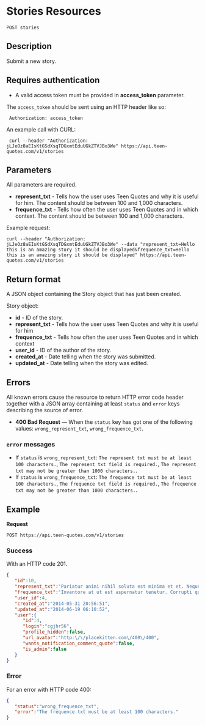 # Stories Resources

    POST stories

## Description
Submit a new story.

## Requires authentication
* A valid access token must be provided in **access_token** parameter.

The `access_token` should be sent using an HTTP header like so:

     Authorization: access_token

An example call with CURL:

     curl --header "Authorization: jLJeOz8aEIsKtGSdXsqTDGxmtEduUGkZTVJBo3We" https://api.teen-quotes.com/v1/stories

## Parameters
All parameters are required.

- **represent_txt** - Tells how the user uses Teen Quotes and why it is useful for him. The content should be between 100 and 1,000 characters.
- **frequence_txt** - Tells how often the user uses Teen Quotes and in which context. The content should be between 100 and 1,000 characters.

Example request:

    curl --header "Authorization: jLJeOz8aEIsKtGSdXsqTDGxmtEduUGkZTVJBo3We" --data "represent_txt=Hello this is an amazing story it should be displayed&frequence_txt=Hello this is an amazing story it should be displayed" https://api.teen-quotes.com/v1/stories

## Return format
A JSON object containing the Story object that has just been created.

Story object:

- **id** - ID of the story.
- **represent_txt** - Tells how the user uses Teen Quotes and why it is useful for him
- **frequence_txt** - Tells how often the user uses Teen Quotes and in which context
- **user_id** - ID of the author of the story.
- **created_at** - Date telling when the story was submitted.
- **updated_at** - Date telling when the story was edited.

## Errors
All known errors cause the resource to return HTTP error code header together with a JSON array containing at least `status` and `error` keys describing the source of error.

- **400 Bad Request** — When the `status` key has got one of the following values: `wrong_represent_txt`, `wrong_frequence_txt`.

### `error` messages
- If `status` is `wrong_represent_txt`: `The represent txt must be at least 100 characters.`, `The represent txt field is required.`, `The represent txt may not be greater than 1000 characters.`.
- If `status` is `wrong_frequence_txt`: `The frequence txt must be at least 100 characters.`, `The frequence txt field is required.`, `The frequence txt may not be greater than 1000 characters.`.

## Example
**Request**

    POST https://api.teen-quotes.com/v1/stories

### Success
With an HTTP code 201.
``` json
{
   "id":10,
   "represent_txt":"Pariatur animi nihil soluta est minima et et. Neque magnam et id possimus numquam. Optio et sit voluptatum ipsum provident illo at. Veniam ipsa pariatur rerum et odio est temporibus. Deleniti alias dicta enim et molestiae quia. Sed voluptate est ipsam vel.",
   "frequence_txt":"Inventore at ut est aspernatur tenetur. Corrupti quidem suscipit necessitatibus et expedita neque vero. Ea officiis qui nulla harum incidunt molestias nulla. Maiores magni architecto dolorem. Velit voluptas qui recusandae ut et eum similique. Ut quia quibusdam non sint. Veniam quia aliquam laborum maiores non doloribus.",
   "user_id":4,
   "created_at":"2014-05-31 20:56:51",
   "updated_at":"2014-06-19 06:10:52",
   "user":{
      "id":4,
      "login":"cgjhr56",
      "profile_hidden":false,
      "url_avatar":"http:\/\/placekitten.com\/400\/400",
      "wants_notification_comment_quote":false,
      "is_admin":false
   }
}
```

### Error
For an error with HTTP code 400:
``` json
{
   "status":"wrong_frequence_txt",
   "error":"The frequence txt must be at least 100 characters."
}
```